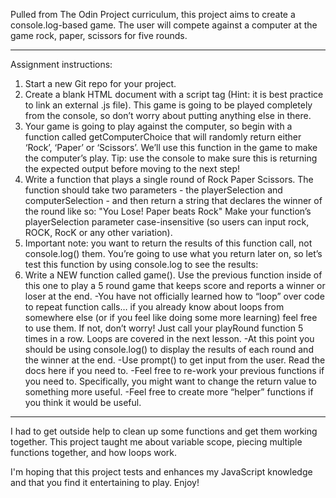 Pulled from The Odin Project curriculum, this project aims to create a console.log-based game. The user will compete against a computer at the game rock, paper, scissors for five rounds. 

------

Assignment instructions:

1. Start a new Git repo for your project.
2. Create a blank HTML document with a script tag (Hint: it is best practice to link an external .js file). This game is going to be played completely from the console, so don’t worry about putting anything else in there.
3. Your game is going to play against the computer, so begin with a function called getComputerChoice that will randomly return either ‘Rock’, ‘Paper’ or ‘Scissors’. We’ll use this function in the game to make the computer’s play. Tip: use the console to make sure this is returning the expected output before moving to the next step!
4. Write a function that plays a single round of Rock Paper Scissors. The function should take two parameters - the playerSelection and computerSelection - and then return a string that declares the winner of the round like so: "You Lose! Paper beats Rock"
    Make your function’s playerSelection parameter case-insensitive (so users can input rock, ROCK, RocK or any other variation).
5. Important note: you want to return the results of this function call, not console.log() them. You’re going to use what you return later on, so let’s test this function by using console.log to see the results:
6. Write a NEW function called game(). Use the previous function inside of this one to play a 5 round game that keeps score and reports a winner or loser at the end.
    -You have not officially learned how to “loop” over code to repeat function calls… if you already know about loops from somewhere else (or if you feel like doing some more learning) feel free to use them. If not, don’t worry! Just call your playRound function 5 times in a row. Loops are covered in the next lesson.
    -At this point you should be using console.log() to display the results of each round and the winner at the end.
    -Use prompt() to get input from the user. Read the docs here if you need to.
    -Feel free to re-work your previous functions if you need to. Specifically, you might want to change the return value to something more useful.
    -Feel free to create more “helper” functions if you think it would be useful.

------

I had to get outside help to clean up some functions and get them working together. This project taught me about variable scope, piecing multiple functions together, and how loops work.

I'm hoping that this project tests and enhances my JavaScript knowledge and that you find it entertaining to play. Enjoy! 